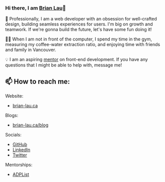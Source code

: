 ### Hi there, I am [Brian Lau](https://brian-lau.ca/about)👋

<!--
**wtLau/wtlau** is a ✨ _special_ ✨ repository because its `README.md` (this file) appears on your GitHub profile.

Here are some ideas to get you started:

- 🔭 I’m currently working on ...
- 🌱 I’m currently learning ...
- 👯 I’m looking to collaborate on ...
- 🤔 I’m looking for help with ...
- 💬 Ask me about ...
- 📫 How to reach me: ...
- 😄 Pronouns: ...
- ⚡ Fun fact: ...
-->

💼 Professionally, I am a web developer with an obsession for well-crafted design, building seamless experiences for users. I'm big on growth and teamwork. If we're gonna build the future, let's have some fun doing it!

🐱‍🏍 When I am not in front of the computer, I spend my time in the gym, measuring my coffee-water extraction ratio, and enjoying time with friends and family in Vancouver.

💡 I am an aspiring [mentor](https://adplist.org/mentors/brian-lau) on front-end development. If you have any questions that I might be able to help with, message me!


## 📫 How to reach me: 

Website:
- [brian-lau.ca](https://www.brian-lau.ca)

Blogs: 
- [brian-lau.ca/blog](https://www.brian-lau.ca/blog)

Socials:
- [GitHub](https://github.com/wtLau)
- [LinkedIn](https://www.linkedin.com/in/brian-lau/)
- [Twitter](https://twitter.com/brian_wtLau)

Mentorships:
- [ADPList](https://adplist.org/mentors/brian-lau)
